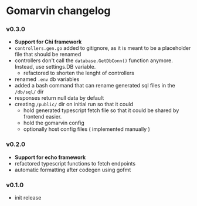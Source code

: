 # Gomarvin changelog

<!--
- added optional cmd arg for generating only the typescript fetch functions file
- renamed generated main.gen.ts file to be gomarvin.gen.ts
- gitignore *.gen.txt (generated sql text files)
- Improved generated fetch functions
  - JSDOC support
  - new variable that groups the fetch functions by the module 

-->

### v0.3.0

- **Support for Chi framework**
- `controllers.gen.go` added to gitignore, as it is meant to be a placeholder file that should be renamed
- controllers don't call the `database.GetDbConn()` function anymore. Instead, use settings.DB variable.
  - refactored to shorten the lenght of controllers
- renamed `.env` db variables
- added a bash command that can rename generated sql files in the `/db/sql/` dir
- responses return null data by default
- creating `/public/` dir on initial run so that it could
  - hold generated typescript fetch file so that it could be shared by frontend easier.
  - hold the gomarvin config
  - optionally host config files ( implemented manually )

### v0.2.0

- **Support for echo framework**
- refactored typescript functions to fetch endpoints
- automatic formatting after codegen using gofmt

### v0.1.0

- init release
